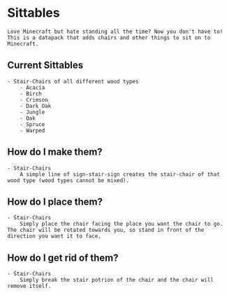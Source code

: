 # Sittables

    Love Minecraft but hate standing all the time? Now you don't have to! This is a datapack that adds chairs and other things to sit on to Minecraft.

## Current Sittables

    - Stair-Chairs of all different wood types
        - Acacia
        - Birch
        - Crimson
        - Dark Oak
        - Jungle
        - Oak
        - Spruce
        - Warped

## How do I make them?

    - Stair-Chairs
        A simple line of sign-stair-sign creates the stair-chair of that wood type (wood types cannot be mixed).

## How do I place them?

    - Stair-Chairs
        Simply place the chair facing the place you want the chair to go. The chair will be rotated towards you, so stand in front of the direction you want it to face.

## How do I get rid of them?

    - Stair-Chairs
        Simply break the stair potrion of the chair and the chair will remove itself.
